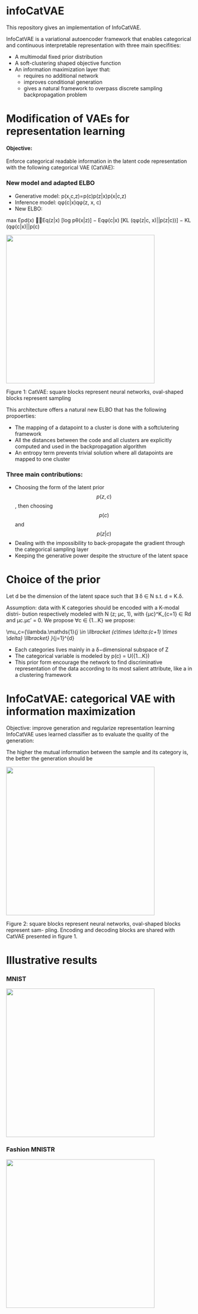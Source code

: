# infoCatVAE

This repository gives an implementation of InfoCatVAE.

InfoCatVAE is a variational autoencoder framework that enables categorical and continuous interpretable representation with three main specifities:

- A multimodal fixed prior distribution
- A soft-clustering shaped objective function
- An information maximization layer that:
  - requires no additional network
  - improves conditional generation
  - gives a natural framework to overpass discrete sampling backpropagation problem

# Modification of VAEs for representation learning

#### Objective:

Enforce categorical readable information in the latent code representation with the following categorical VAE (CatVAE):

### New model and adapted ELBO

- Generative model: p(x,c,z)=p(c)p(z|x)p(x|c,z)
- Inference model: qφ(c|x)qφ(z, x, c)
- New ELBO:

max Epd(x) Eq(z|x) [log pθ(x|z)] − Eqφ(c|x) [KL (qφ(z|c, x)||p(z|c))] − KL (qφ(c|x)||p(c)

<img src="https://github.com/edouardpineau/infoCatVAE/raw/master/images/CatVAE_architecture.png" width="400">

Figure 1: CatVAE: square blocks represent neural networks, oval-shaped blocks represent sampling

This architecture offers a natural new ELBO that has the following propoerties:

- The mapping of a datapoint to a cluster is done with a softclutering framework
- All the distances between the code and all clusters are explicitly computed and used in the backpropagation algorithm
- An entropy term prevents trivial solution where all datapoints are mapped to one cluster


### Three main contributions:
- Choosing the form of the latent prior $$p(z,c)$$, then choosing $$p(c)$$ and $$p(z \vert c)$$
- Dealing with the impossibility to back-propagate the gradient through the categorical sampling layer
- Keeping the generative power despite the structure of the latent space


# Choice of the prior

Let d be the dimension of the latent space such that ∃ δ ∈ N s.t. d = K.δ.

Assumption: data with K categories should be encoded with a K-modal distri- bution respectively modeled with N (z; μc, 1), with {μc}^K_{c=1} ∈ Rd and μc.μc′ = 0. We propose ∀c ∈ {1...K} we propose:

\mu_c=\{\lambda.\mathds{1}_{j \in \llbracket {c\times \delta:(c+1) \times \delta} \llbracket} \}_{j=1}^{d}

- Each categories lives mainly in a δ−dimensional subspace of Z
- The categorical variable is modeled by p(c) = U({1...K})
- This prior form encourage the network to find discriminative representation of
the data according to its most salient attribute, like a in a clustering framework


# InfoCatVAE: categorical VAE with information maximization

Objective: improve generation and regularize representation learning InfoCatVAE uses learned classifier as to evaluate the quality of the generation:

The higher the mutual information between the sample and its category is, the better the generation should be

<img src="https://github.com/edouardpineau/infoCatVAE/raw/master/images/InfoCatVAE_architecture.png" width="400">

Figure 2: square blocks represent neural networks, oval-shaped blocks represent sam- pling. Encoding and decoding blocks are shared with CatVAE presented in figure 1.

# Illustrative results

### MNIST
<img src="https://github.com/edouardpineau/infoCatVAE/raw/master/images/InfoCatVAE_MNIST_interp.png" width="400">

### Fashion MNISTR
<img src="https://github.com/edouardpineau/infoCatVAE/raw/master/images/InfoCatVAE_inter_centroids.png" width="400">









